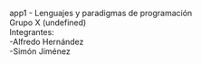 app1 - Lenguajes y paradigmas de programación  
Grupo X (undefined)  
Integrantes:  
-Alfredo Hernández  
-Simón Jiménez

